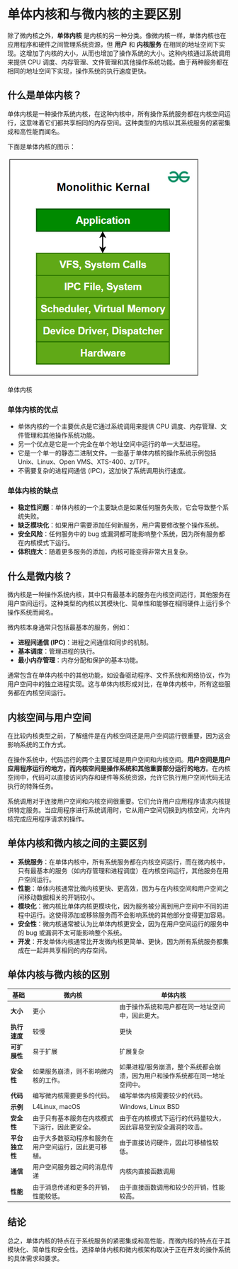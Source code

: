 # 单体内核和与微内核的主要区别

除了微内核之外，**单体内核** 是内核的另一种分类。像微内核一样，单体内核也在应用程序和硬件之间管理系统资源，但 **用户** 和 **内核服务** 在相同的地址空间下实现。这增加了内核的大小，从而也增加了操作系统的大小。这种内核通过系统调用来提供 CPU 调度、内存管理、文件管理和其他操作系统功能。由于两种服务都在相同的地址空间下实现，操作系统的执行速度更快。

## 什么是单体内核？

单体内核是一种操作系统内核，在这种内核中，所有操作系统服务都在内核空间运行，这意味着它们都共享相同的内存空间。这种类型的内核以其系统服务的紧密集成和高性能而闻名。

下面是单体内核的图示：

![img](./image/Screenshot-2024-07-17-100752.png)

单体内核

### 单体内核的优点

- 单体内核的一个主要优点是它通过系统调用来提供 CPU 调度、内存管理、文件管理和其他操作系统功能。
- 另一个优点是它是一个完全在单个地址空间中运行的单一大型进程。
- 它是一个单一的静态二进制文件。一些基于单体内核的操作系统示例包括 Unix、Linux、Open VMS、XTS-400、z/TPF。
- 不需要复杂的进程间通信 (IPC)，这加快了系统调用执行速度。

### 单体内核的缺点

- **稳定性问题**：单体内核的一个主要缺点是如果任何服务失败，它会导致整个系统失败。
- **缺乏模块化**：如果用户需要添加任何新服务，用户需要修改整个操作系统。
- **安全风险**：任何服务中的 bug 或漏洞都可能影响整个系统，因为所有服务都在内核模式下运行。
- **体积庞大**：随着更多服务的添加，内核可能变得非常大且复杂。

## 什么是微内核？

微内核是一种操作系统内核，其中只有最基本的服务在内核空间运行，其他服务在用户空间运行。这种类型的内核以其模块化、简单性和能够在相同硬件上运行多个操作系统而闻名。

微内核本身通常只包括最基本的服务，例如：

- **进程间通信 (IPC)**：进程之间通信和同步的机制。
- **基本调度**：管理进程的执行。
- **最小内存管理**：内存分配和保护的基本功能。

通常包含在单体内核中的其他功能，如设备驱动程序、文件系统和网络协议，作为用户空间中的独立进程实现。这与单体内核形成对比，在单体内核中，所有这些服务都在内核空间运行。

## 内核空间与用户空间

在比较内核类型之前，了解组件是在内核空间还是用户空间运行很重要，因为这会影响系统的工作方式。

在操作系统中，代码运行的两个主要区域是用户空间和内核空间。**用户空间是用户应用程序运行的地方，而内核空间是操作系统和其他重要部分运行的地方**。在内核空间中，代码可以直接访问内存和硬件等系统资源，允许它执行用户空间代码无法执行的特殊任务。

系统调用对于连接用户空间和内核空间很重要。它们允许用户应用程序请求内核提供特定服务。当应用程序进行系统调用时，它从用户空间切换到内核空间，允许内核完成应用程序请求的操作。

## 单体内核和微内核之间的主要区别

- **系统服务**：在单体内核中，所有系统服务都在内核空间运行，而在微内核中，只有最基本的服务（如内存管理和进程调度）在内核空间运行，其他服务在用户空间运行。
- **性能**：单体内核通常比微内核更快、更高效，因为与在内核空间和用户空间之间移动数据相关的开销较小。
- **模块化**：微内核比单体内核更模块化，因为服务被分离到用户空间中不同的进程中运行。这使得添加或移除服务而不会影响系统的其他部分变得更加容易。
- **安全性**：微内核通常被认为比单体内核更安全，因为在用户空间运行的服务中的 bug 或漏洞不太可能影响整个系统。
- **开发**：开发单体内核通常比开发微内核更简单、更快，因为所有系统服务都集成在一起并共享相同的内存空间。

## 单体内核与微内核的区别

| 基础 | 微内核 | 单体内核 |
| --- | --- | --- |
| **大小** | 更小 | 由于操作系统和用户都在同一地址空间中，因此更大。 |
| **执行速度** | 较慢 | 更快 |
| **可扩展性** | 易于扩展 | 扩展复杂 |
| **安全性** | 如果服务崩溃，则不影响微内核的工作。 | 如果进程/服务崩溃，整个系统都会崩溃，因为用户和操作系统都在同一地址空间中。 |
| **代码** | 编写微内核需要更多的代码。 | 编写单体内核需要较少的代码。 |
| **示例** | L4Linux, macOS | Windows, Linux BSD |
| **安全性** | 由于只有基本服务在内核模式下运行，因此更安全。 | 由于在内核模式下运行的代码量较大，因此容易受到安全漏洞的攻击。 |
| **平台独立性** | 由于大多数驱动程序和服务在用户空间运行，因此更可移植。 | 由于直接访问硬件，因此可移植性较低。 |
| **通信** | 用户空间服务器之间的消息传递 | 内核内直接函数调用 |
| **性能** | 由于消息传递和更多的开销，性能较低。 | 由于直接函数调用和较少的开销，性能较高。 |

## 结论

总之，单体内核的特点在于系统服务的紧密集成和高性能，而微内核的特点在于其模块化、简单性和安全性。选择单体内核和微内核架构取决于正在开发的操作系统的具体需求和要求。


